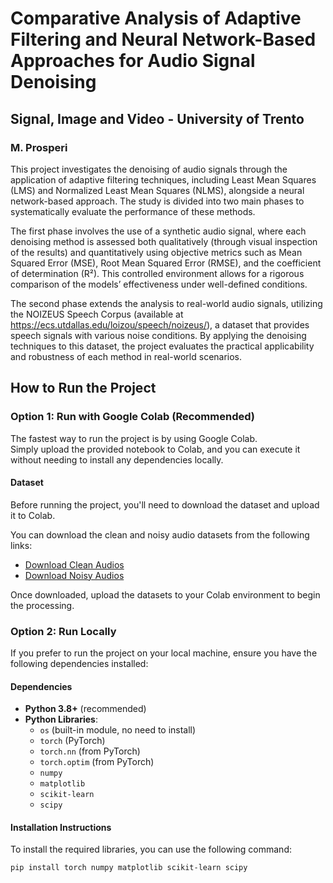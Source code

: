 # Comparative Analysis of Adaptive Filtering and Neural Network-Based Approaches for Audio Signal Denoising
## Signal, Image and Video - University of Trento

### M. Prosperi


This project investigates the denoising of audio signals through the application of adaptive filtering techniques, including Least Mean Squares (LMS) and Normalized Least Mean Squares (NLMS), alongside a neural network-based approach. The study is divided into two main phases to systematically evaluate the performance of these methods.

The first phase involves the use of a synthetic audio signal, where each denoising method is assessed both qualitatively (through visual inspection of the results) and quantitatively using objective metrics such as Mean Squared Error (MSE), Root Mean Squared Error (RMSE), and the coefficient of determination (R²). This controlled environment allows for a rigorous comparison of the models’ effectiveness under well-defined conditions.

The second phase extends the analysis to real-world audio signals, utilizing the NOIZEUS Speech Corpus (available at https://ecs.utdallas.edu/loizou/speech/noizeus/), a dataset that provides speech signals with various noise conditions. By applying the denoising techniques to this dataset, the project evaluates the practical applicability and robustness of each method in real-world scenarios.

## How to Run the Project

### Option 1: Run with Google Colab (Recommended)

The fastest way to run the project is by using Google Colab.  
Simply upload the provided notebook to Colab, and you can execute it without needing to install any dependencies locally. 

#### Dataset

Before running the project, you'll need to download the dataset and upload it to Colab.

You can download the clean and noisy audio datasets from the following links:

- [Download Clean Audios](https://ecs.utdallas.edu/loizou/speech/noizeus/clean.zip)
- [Download Noisy Audios](https://ecs.utdallas.edu/loizou/speech/noizeus/train_10dB.zip)

Once downloaded, upload the datasets to your Colab environment to begin the processing.

### Option 2: Run Locally
If you prefer to run the project on your local machine, ensure you have the following dependencies installed:

#### Dependencies
- **Python 3.8+** (recommended)
- **Python Libraries**:
  - `os` (built-in module, no need to install)
  - `torch` (PyTorch)
  - `torch.nn` (from PyTorch)
  - `torch.optim` (from PyTorch)
  - `numpy` 
  - `matplotlib`
  - `scikit-learn`
  - `scipy`

#### Installation Instructions
To install the required libraries, you can use the following command:
```bash
pip install torch numpy matplotlib scikit-learn scipy
